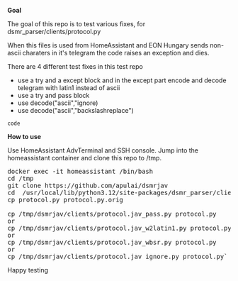 **Goal**

The goal of this repo is to test various fixes, for
dsmr_parser/clients/protocol.py

When this files is used from HomeAssistant and
EON Hungary sends non-ascii charaters in it's telegram the code raises 
an exception and dies.

There are 4 different test fixes in this test repo

- use a try and a except block and in the except part
encode and decode telegram with latin1 instead of ascii
- use a try and pass block
- use decode("ascii","ignore)
- use decode("ascii","backslashreplace")

`code`

**How to use**

Use HomeAssistant AdvTerminal and SSH console.
Jump into the homeassistant container and
clone this repo to /tmp.

<pre>
docker exec -it homeassistant /bin/bash
cd /tmp
git clone https://github.com/apulai/dsmrjav
cd  /usr/local/lib/python3.12/site-packages/dsmr_parser/clients/
cp protocol.py protocol.py.orig

cp /tmp/dsmrjav/clients/protocol.jav_pass.py protocol.py
or
cp /tmp/dsmrjav/clients/protocol.jav_w2latin1.py protocol.py
or
cp /tmp/dsmrjav/clients/protocol.jav_wbsr.py protocol.py
or
cp /tmp/dsmrjav/clients/protocol.jav_ignore.py protocol.py`
</pre>

Happy testing